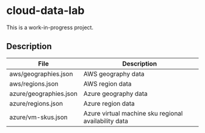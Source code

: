 # cloud-data-lab

This is a work-in-progress project.

## Description

| File | Description |
| ----------- | ----------- |
| aws/geographies.json | AWS geography data |
| aws/regions.json | AWS region data |
| azure/geographies.json | Azure geography data |
| azure/regions.json | Azure region data |
| azure/vm-skus.json | Azure virtual machine sku regional availability data |
